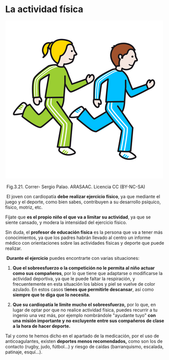 # La actividad física


![](img/M3_21.png)


 Fig.3.21. Correr- Sergio Palao. ARASAAC. Licencia CC (BY-NC-SA)

 El joven con cardiopatía **debe realizar ejercicio físico**, ya que mediante el juego y el deporte, como bien sabes, contribuyen a su desarrollo psíquico, físico, motriz, etc.

Fíjate que **es el propio niño el que va a limitar su actividad**, ya que se siente cansado, y modera la intensidad del ejercicio físico.

Sin duda, el **profesor de educación física** es la persona que va a tener más conocimientos, ya que los padres habrán llevado al centro un informe médico con orientaciones sobre las actividades físicas y deporte que puede realizar.

 **Durante el ejercicio** puedes encontrarte con varias situaciones:

1.  **Que el sobreesfuerzo o la competición no le permita al niño actuar como sus compañeros**, por lo que tiene que adaptarse o modificarse la actividad deportiva, ya que le puede faltar la respiración, y frecuentemente en esta situación los labios y piel se vuelve de color azulado. En estos casos t**ienes que permitirle descansar**, así como **siempre que te diga que lo necesita.**
    
2.  **Que su cardiopatía le limite mucho el sobreesfuerzo,** por lo que, en lugar de optar por que no realice actividad física, puedes recurrir a tu ingenio una vez más, por ejemplo nombrándole "ayudante tuyo" **con una misión importante y no excluyente entre sus compañeros de clase a la hora de hacer deporte.**
    

Tal y como te hemos dicho en el apartado de la medicación, por el uso de anticoagulantes, existen **deportes menos recomendados,** como son los de contacto (rugby, judo, fútbol...) y riesgo de caídas (barranquismo, escalada, patinaje, esquí...).

